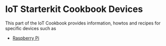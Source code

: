 # IoT Starterkit Cookbook Devices

This part of the IoT Cookbook provides information, howtos and recipes for specific devices such as

* [Raspberry Pi](pi)

